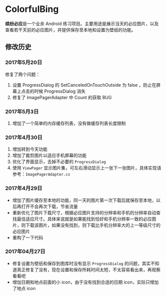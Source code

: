 # ColorfulBing

**缤纷必应**是一个业余 Android 练习项目。主要用途是展示当天的必应图片，以及查看若干天前的必应图片，并提供保存至本地和设置为壁纸的功能。

## 修改历史

### 2017年5月20日
修复了两个问题：
1. 设置 ProgressDialog 的 SetCanceledOnTouchOutside 为 false ，防止在屏幕上点击的时候 ProgressDialog  消失
2. 修复了 ImagePagerAdapter 中 Count 的获取 BUG

### 2017年5月3日
1. 增加了一个简单的内存缓存列表，没有做缓存列表长度限制 

### 2017年4月30日
1. 增加转到今天功能
2. 增加了裁剪图片以适应手机屏幕的功能
3. 优化了界面显示，去掉不必要的 `ProgressDialog`
4. 使用 `ViewPager` 显示图片集，可左右滑动显示上一张下一张图片，具体实现请参考：`ImagePagerAdapter.cs`

### 2017年4月29日
- 增加了图片缓存至本地的功能，同一天的图片第一次下载后就保存至本地，以后再打开不会再次下载，节省流量
- 重新优化了图片下载尺寸，根据必应图片支持的分辨率和手机的分辨率自动查找最佳适应尺寸。具体来说就是如果能找到恰好和手机分辨率一致的必应图片，则下载该图片，如果没有找到，则下载比手机分辨率大的上一等级尺寸的必应图片
- 重构了一下代码

### 2017年04月27日
- 修复设置为壁纸和保存到图库时没有显示 `ProgressDialog` 的问题，其实不知道真正修复了没有，现在设置和保存所耗时间太短，不太容易看出来，再观察看看吧
- 增加日期和地点前面的小 icon，由于没有找到合适的日期 icon，实际只增加了地点 icon
